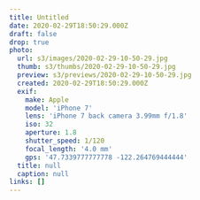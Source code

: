 ```yaml
---
title: Untitled
date: 2020-02-29T18:50:29.000Z
draft: false
drop: true
photo:
  url: s3/images/2020-02-29-10-50-29.jpg
  thumb: s3/thumbs/2020-02-29-10-50-29.jpg
  preview: s3/previews/2020-02-29-10-50-29.jpg
  created: 2020-02-29T18:50:29.000Z
  exif:
    make: Apple
    model: 'iPhone 7'
    lens: 'iPhone 7 back camera 3.99mm f/1.8'
    iso: 32
    aperture: 1.8
    shutter_speed: 1/120
    focal_length: '4.0 mm'
    gps: '47.7339777777778 -122.264769444444'
  title: null
  caption: null
links: []
---
```


